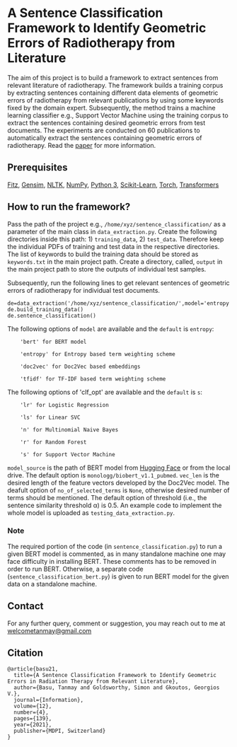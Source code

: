 # A Sentence Classification Framework to Identify Geometric Errors of Radiotherapy from Literature
The aim of this project is to build a framework to extract sentences from relevant literature of radiotherapy. The framework builds a training corpus by extracting sentences containing different data elements of geometric errors of radiotherapy from relevant publications by using some keywords fixed by the domain expert. Subsequently, the method trains a machine learning classifier e.g., Support Vector Machine using the training corpus to extract the sentences containing desired geometric errors from test documents. The experiments are conducted on 60 publications to automatically extract the sentences containing geometric errors of radiotherapy.  Read the [paper](https://www.mdpi.com/2078-2489/12/4/139/htm) for more information.

## Prerequisites
[Fitz](https://pypi.org/project/fitz/), [Gensim](https://github.com/RaRe-Technologies/gensim), [NLTK](https://www.nltk.org/install.html), [NumPy](https://numpy.org/install/), [Python 3](https://www.python.org/downloads/), [Scikit-Learn](https://scikit-learn.org/0.16/install.html), [Torch](https://pypi.org/project/torch/), [Transformers](https://pypi.org/project/transformers/)

## How to run the framework?

Pass the path of the project e.g., `/home/xyz/sentence_classification/` as a parameter of the main class in `data_extraction.py`. Create the following directories inside this path: 1) `training_data`, 2) `test_data`. Therefore keep the individual PDFs of training and test data in the respective directories. The list of keywords to build the training data should be stored as `keywords.txt` in the main project path. Create a directory, called, `output` in the main project path to store the outputs of individual test samples. 

Subsequently, run the following lines to get relevant sentences of geometric errors of radiotherapy for individual test documents. 

```
de=data_extraction('/home/xyz/sentence_classification/',model='entropy',clf_opt='s',no_of_selected_terms=1500,threshold=0.5)  
de.build_training_data()       
de.sentence_classification()
```

The following options of `model` are available and the `default` is `entropy`: 

        'bert' for BERT model

        'entropy' for Entropy based term weighting scheme

        'doc2vec' for Doc2Vec based embeddings 

        'tfidf' for TF-IDF based term weighting scheme 

The following options of 'clf_opt' are available and the `default` is `s`: 

        'lr' for Logistic Regression 

        'ls' for Linear SVC

        'n' for Multinomial Naive Bayes

        'r' for Random Forest

        's' for Support Vector Machine 

`model_source` is the path of BERT model from [Hugging Face](https://huggingface.co/models?search=biobert) or from the local drive. The default option is `monologg/biobert_v1.1_pubmed`. `vec_len` is the desired length of the feature vectors developed by the Doc2Vec model. The deafult option of `no_of_selected_terms` is `None`, otherwise desired number of terms should be mentioned. The default option of threshold (i.e., the sentence similarity threshold α) is 0.5. An example code to implement the whole model is uploaded as `testing_data_extraction.py`. 

### Note
The required portion of the code (in `sentence_classification.py`) to run a given BERT model is commented, as in many standalone machine one may face difficulty in installing BERT. These comments has to be removed in order to run BERT. Otherwise, a separate code (`sentence_classification_bert.py`) is given to run BERT model for the given data on a standalone machine. 

## Contact

For any further query, comment or suggestion, you may reach out to me at welcometanmay@gmail.com

## Citation
```
@article{basu21,
  title={A Sentence Classification Framework to Identify Geometric Errors in Radiation Therapy from Relevant Literature},
  author={Basu, Tanmay and Goldsworthy, Simon and Gkoutos, Georgios V.},
  journal={Information},
  volume={12},
  number={4},
  pages={139},
  year={2021},
  publisher={MDPI, Switzerland}
}
```
